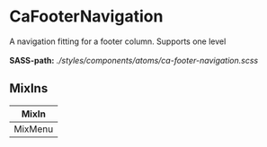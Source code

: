# CaFooterNavigation

A navigation fitting for a footer column. Supports one level<br><br> **SASS-path:** _./styles/components/atoms/ca-footer-navigation.scss_

## MixIns

<!-- @vuese:CaFooterNavigation:mixIns:start -->
|MixIn|
|---|
|MixMenu|

<!-- @vuese:CaFooterNavigation:mixIns:end -->



